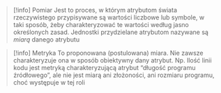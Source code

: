>[!info] Pomiar
>Jest to proces, w którym atrybutom świata rzeczywistego przypisywane są wartości liczbowe lub symbole, w taki sposób, żeby charakteryzować te wartości według jasno określonych zasad. Jednostki przydzielane atrybutom nazywane są *miarą* danego atrybutu

>[!info] Metryka
>To proponowana (postulowana) miara. Nie zawsze charakteryzuje ona w sposób obiektywny dany atrybut. Np. Ilość linii kodu jest metryką charakteryzującą atrybut “długość programu źródłowego”, ale nie jest miarą ani złożoności, ani rozmiaru programu, choć występuje w tej roli